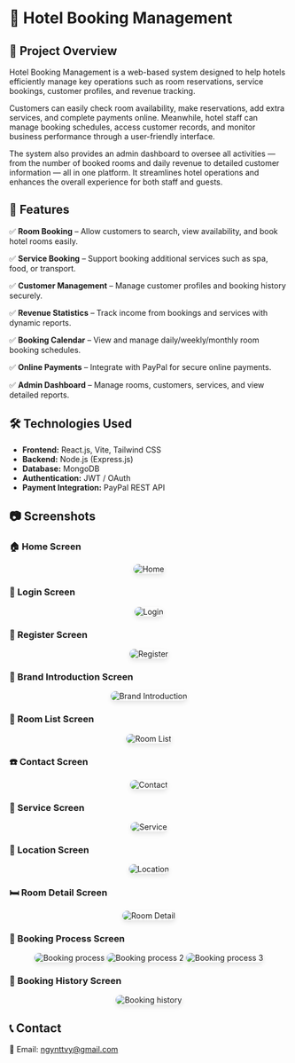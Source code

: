 # 🏨 Hotel Booking Management

## 📌 Project Overview
Hotel Booking Management is a web-based system designed to help hotels efficiently manage key operations such as room reservations, service bookings, customer profiles, and revenue tracking.

Customers can easily check room availability, make reservations, add extra services, and complete payments online. Meanwhile, hotel staff can manage booking schedules, access customer records, and monitor business performance through a user-friendly interface.

The system also provides an admin dashboard to oversee all activities — from the number of booked rooms and daily revenue to detailed customer information — all in one platform. It streamlines hotel operations and enhances the overall experience for both staff and guests.

## 🚀 Features
✅ **Room Booking** – Allow customers to search, view availability, and book hotel rooms easily.

✅ **Service Booking** – Support booking additional services such as spa, food, or transport.

✅ **Customer Management** – Manage customer profiles and booking history securely.

✅ **Revenue Statistics** – Track income from bookings and services with dynamic reports.

✅ **Booking Calendar** – View and manage daily/weekly/monthly room booking schedules.

✅ **Online Payments** – Integrate with PayPal for secure online payments.

✅ **Admin Dashboard** – Manage rooms, customers, services, and view detailed reports.

## 🛠️ Technologies Used
- **Frontend:** React.js, Vite, Tailwind CSS  
- **Backend:** Node.js (Express.js)  
- **Database:** MongoDB  
- **Authentication:** JWT / OAuth  
- **Payment Integration:** PayPal REST API

## 📷 Screenshots

### 🏠 Home Screen
<p align="center">
  <img src="https://github.com/user-attachments/assets/a5817679-380a-451c-b9bb-818b0cced8d6" alt="Home" style="max-width: 80%; border-radius: 12px; box-shadow: 0 4px 8px rgba(0,0,0,0.1);" />
</p>

### 🔐 Login Screen
<p align="center">
  <img src="https://github.com/user-attachments/assets/874aec52-56bf-4835-86ec-4c1269a3006e" alt="Login" style="max-width: 80%; border-radius: 12px; box-shadow: 0 4px 8px rgba(0,0,0,0.1);" />
</p>

### 📝 Register Screen
<p align="center">
  <img src="https://github.com/user-attachments/assets/1fd5f2de-fa03-4940-a480-07bf1885a8db" alt="Register" style="max-width: 80%; border-radius: 12px; box-shadow: 0 4px 8px rgba(0,0,0,0.1);" />
</p>

### 🎥 Brand Introduction Screen
<p align="center">
  <img src="https://github.com/user-attachments/assets/80d75fe4-4fa1-4065-ad20-3366313a6af7" alt="Brand Introduction" style="max-width: 80%; border-radius: 12px; box-shadow: 0 4px 8px rgba(0,0,0,0.1);" />
</p>

### 🏨 Room List Screen
<p align="center">
  <img src="https://github.com/user-attachments/assets/64f7e0b8-89bb-42d8-8521-e9b50e7b625a" alt="Room List" style="max-width: 80%; border-radius: 12px; box-shadow: 0 4px 8px rgba(0,0,0,0.1);" />
</p>

### ☎️ Contact Screen
<p align="center">
  <img src="https://github.com/user-attachments/assets/c15ee663-0de3-4ab6-94fa-c270f778bbb2" alt="Contact" style="max-width: 80%; border-radius: 12px; box-shadow: 0 4px 8px rgba(0,0,0,0.1);" />
</p>

### 🧰 Service Screen
<p align="center">
  <img src="https://github.com/user-attachments/assets/98cbde66-ac69-46ac-ac81-cdcca1988127" alt="Service" style="max-width: 80%; border-radius: 12px; box-shadow: 0 4px 8px rgba(0,0,0,0.1);" />
</p>

### 📍 Location Screen
<p align="center">
  <img src="https://github.com/user-attachments/assets/d0df4b4a-8ddc-435d-9755-62c83526921a" alt="Location" style="max-width: 80%; border-radius: 12px; box-shadow: 0 4px 8px rgba(0,0,0,0.1);" />
</p>

### 🛏️ Room Detail Screen
<p align="center">
  <img src="https://github.com/user-attachments/assets/7c2407ae-17ca-4973-b176-4ec3a11dd4a7" alt="Room Detail" style="max-width: 80%; border-radius: 12px; box-shadow: 0 4px 8px rgba(0,0,0,0.1);" />
</p>


### 📆 Booking Process Screen
<p align="center">
  <img src="https://github.com/user-attachments/assets/c5a8e692-e62a-446e-946b-bd724e69977c" alt="Booking process" style="max-width: 80%; border-radius: 12px; box-shadow: 0 4px 8px rgba(0,0,0,0.1);" />
  <img src="https://github.com/user-attachments/assets/52176c83-826a-4268-a2cc-71bdfeb8b36d" alt="Booking process 2" style="max-width: 80%; border-radius: 12px; box-shadow: 0 4px 8px rgba(0,0,0,0.1);" />
  <img src="https://github.com/user-attachments/assets/63ccf6de-afe6-4cd4-aa1f-a624b7ade648" alt="Booking process 3" style="max-width: 80%; border-radius: 12px; box-shadow: 0 4px 8px rgba(0,0,0,0.1);"/>
</p>

### 🧾 Booking History Screen
<p align="center">
  <img src="https://github.com/user-attachments/assets/4b334f04-7d9f-470e-bee9-e98f1de44dd9" alt="Booking history" style="max-width: 80%; border-radius: 12px; box-shadow: 0 4px 8px rgba(0,0,0,0.1);"/>
</p>

## 📞 Contact
📧 Email: ngynttvy@gmail.com
